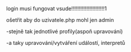 login musi fungovat vsude!!!!!!!!!!!!!!!!!!!!!!1

ošetřit aby do uzivatele.php mohl jen admin

-stejně tak jednotlivé profily(aspoň upravování)

-a taky upravování/vytváření událostí, interpretů
